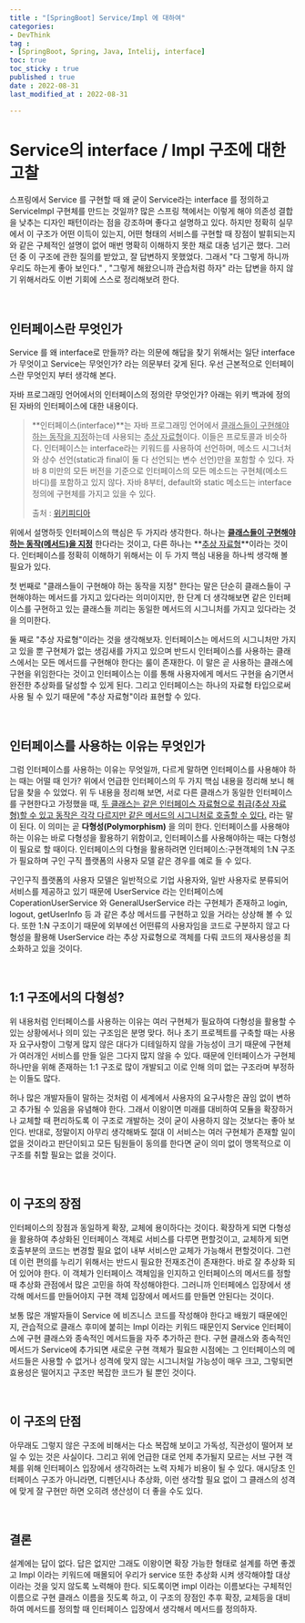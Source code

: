 ```yaml
---
title : "[SpringBoot] Service/Impl 에 대하여"
categories:
- DevThink
tag :
- [SpringBoot, Spring, Java, Intelij, interface]
toc: true
toc_sticky : true
published : true
date : 2022-08-31
last_modified_at : 2022-08-31

---
```






# Service의 interface / Impl 구조에 대한 고찰

스프링에서 Service 를 구현할 때 왜 굳이 Service라는 interface 를 정의하고 ServiceImpl 구현체를 만드는 것일까?  많은 스프링 책에서는 이렇게 해야 의존성 결합을 낮추는 디자인 패턴이라는 점을 강조하며 좋다고 설명하고 있다. 하지만 정확히 실무에서 이 구조가 어떤 이득이 있는지, 어떤 형태의 서비스를 구현할 때 장점이 발휘되는지와 같은 구체적인 설명이 없어 매번 명확히 이해하지 못한 채로 대충 넘기곤 했다. 그러던 중 이 구조에 관한 질의를 받았고, 잘 답변하지 못했었다. 그래서 "다 그렇게 하니까 우리도 하는게 좋아 보인다." , "그렇게 해왔으니까 관습처럼 하자" 라는 답변을 하지 않기 위해서라도 이번 기회에 스스로 정리해보려 한다.

<br>

## 인터페이스란 무엇인가

Service 를 왜 interface로 만들까? 라는 의문에 해답을 찾기 위해서는 일단 interface 가 무엇이고 Service는 무엇인가? 라는 의문부터 갖게 된다.  우선 근본적으로 인터페이스란 무엇인지 부터 생각해 본다.

자바 프로그래밍 언어에서의 인터페이스의 정의란 무엇인가? 아래는 위키 백과에 정의된 자바의 인터페이스에 대한 내용이다.



> **인터페이스(interface)**는 자바 프로그래밍 언어에서 <u>클래스들이 구현해야 하는 동작을 지정</u>하는데 사용되는 <u>추상 자료형</u>이다. 이들은 프로토콜과 비슷하다. 인터페이스는 interface라는 키워드를 사용하여 선언하며, 메소드 시그너처와 상수 선언(static과 final이 둘 다 선언되는 변수 선언)만을 포함할 수 있다. 자바 8 미만의 모든 버전을 기준으로 인터페이스의 모든 메소드는 구현체(메소드 바디)를 포함하고 있지 않다. 자바 8부터, default와 static 메소드는 interface 정의에 구현체를 가지고 있을 수 있다.
>
> 출처 : <a href="https://ko.wikipedia.org/wiki/%EC%9D%B8%ED%84%B0%ED%8E%98%EC%9D%B4%EC%8A%A4_(%EC%9E%90%EB%B0%94)" target="_blank">위키피디아</a>



위에서 설명하듯 인터페이스의 핵심은 두 가지라 생각한다. 하나는  **<u>클래스들이 구현해야 하는 동작(메서드)을 지정</u>** 한다라는 것이고, 다른 하나는 **<u>추상 자료형</u>**이라는 것이다.  인터페이스를 정확히 이해하기 위해서는 이 두 가지 핵심 내용을 하나씩 생각해 볼 필요가 있다.

첫 번째로 "클래스들이 구현해야 하는 동작을 지정" 한다는 말은 단순히 클래스들이 구현해야하는 메서드를 가지고 있다라는 의미이지만, 한 단계 더 생각해보면 같은 인터페이스를 구현하고 있는 클래스들 끼리는 동일한 메서드의 시그니처를 가지고 있다라는 것을 의미한다. 

둘 째로 "추상 자료형"이라는 것을 생각해보자. 인터페이스는 메서드의 시그니처만 가지고 있을 뿐 구현체가 없는 생김새를 가지고 있으며 반드시 인터페이스를 사용하는 클래스에서는 모든 메서드를 구현해야 한다는 룰이 존재한다. 이 말은 곧 사용하는 클래스에 구현을 위임한다는 것이고 인터페이스는 이를 통해 사용자에게 메서드 구현을 숨기면서 완전한 추상화를 달성할 수 있게 된다. 그리고 인터페이스는 하나의 자료형 타입으로써 사용 될 수 있기 때문에 "추상 자료형"이라 표현할 수 있다. 

<br>

## 인터페이스를 사용하는 이유는 무엇인가

그럼 인터페이스를 사용하는 이유는 무엇일까, 다르게 말하면 인터페이스를 사용해야 하는 때는 어떨 때 인가? 위에서 언급한 인터페이스의 두 가지 핵심 내용을 정리해 보니 해답을 찾을 수 있었다. 위 두 내용을 정리해 보면, 서로 다른 클래스가 동일한 인터페이스를 구현한다고 가정했을 때, <u>두 클래스는 같은 인터페이스 자료형으로 취급(추상 자료형)할 수 있고 동작은 각각 다르지만 같은 메서드의 시그니처로 호출할 수 있다.</u> 라는 말이 된다. 이 의미는 곧 **다형성(Polymorphism)** 을 의미 한다. 인터페이스를 사용해야 하는 이유는 바로 다형성을 활용하기 위함이고, 인터페이스를 사용해야하는 때는 다형성이 필요로 할 때이다. 인터페이스의 다형을 활용하려면 인터페이스:구현객체의 1:N 구조가 필요하며 구인 구직 플랫폼의 사용자 모델 같은 경우를 예로 들 수 있다.

구인구직 플랫폼의 사용자 모델은 일반적으로 기업 사용자와, 일반 사용자로 분류되어 서비스를 제공하고 있기 때문에 UserService 라는 인터페이스에 CoperationUserService 와 GeneralUserService 라는 구현체가 존재하고 login, logout, getUserInfo 등 과 같은 추상 메서드를 구현하고 있을 거라는 상상해 볼 수 있다. 또한 1:N 구조이기 때문에 외부에선 어떤류의 사용자임을 코드로  구분하지 않고 다형성을 활용해 UserService 라는 추상 자료형으로 객체를 다뤄 코드의 재사용성을 최소화하고 있을 것이다.

<br>

## 1:1 구조에서의 다형성?

위 내용처럼 인터페이스를 사용하는 이유는 여러 구현체가 필요하여 다형성을 활용할 수 있는 상황에서나 의미 있는 구조임은 분명 맞다. 허나 초기 프로젝트를 구축할 때는 사용자 요구사항이 그렇게 많지 않은 대다가 디테일하지 않을 가능성이 크기 때문에 구현체가 여러개인 서비스를 만들 일은 그다지 많지 않을 수 있다. 때문에 인터페이스가 구현체 하나만을 위해 존재하는 1:1 구조로 많이 개발되고 이로 인해 의미 없는 구조라며 부정하는 이들도 많다.

허나 많은 개발자들이 말하는 것처럼 이 세계에서 사용자의 요구사항은 끊임 없이 변하고 추가될 수 있음을 유념해야 한다. 그래서 이왕이면 미래를 대비하여 모듈을 확장하거나 교체할 때 편리하도록 이 구조로 개발하는 것이 굳이 사용하지 않는 것보다는 좋아 보인다. 반대로, 정말이지 아무리 생각해봐도 절대 이 서비스는 여러 구현체가 존재할 일이 없을 것이라고 판단이되고 모든 팀원들이 동의를 한다면 굳이 의미 없이 맹목적으로 이 구조를 취할 필요는 없을 것이다.

<br>

## 이 구조의 장점

인터페이스의 장점과 동일하게 확장, 교체에 용이하다는 것이다. 확장하게 되면 다형성을 활용하여 추상화된 인터페이스 객체로 서비스를 다루면 편할것이고, 교체하게 되면 호출부분의 코드는 변경할 필요 없이 내부 서비스만 교체가 가능해서 편할것이다. 그런데 이런 편의를 누리기 위해서는 반드시 필요한 전재조건이 존재한다. 바로 잘 추상화 되어 있어야 한다. 이 객체가 인터페이스 객체임을 인지하고 인터페이스의 메서드를 정할 때 추상화 관점에서 많은 고민을 하여 작성해야한다. 그러니까 인터페에스 입장에서 생각해 메서드를 만들어야지 구현 객체 입장에서 메서드를 만들면 안된다는 것이다. 

보통 많은 개발자들이 Service 에 비즈니스 코드를 작성해야 한다고 배웠기 때문에인지, 관습적으로 클래스 후미에 붙히는 Impl 이라는 키워드 때문인지 Service 인터페이스에 구현 클래스와 종속적인 메서드들을 자주 추가하곤 한다. 구현 클래스와 종속적인 메서드가 Service에 추가되면 새로운 구현 객체가 필요한 시점에는 그 인터페이스의 메서드들은 사용할 수 없거나 성격에 맞지 않는 시그니처일 가능성이 매우 크고, 그렇되면 효용성은 떨어지고 구조만 복잡한 코드가 될 뿐인 것이다.

<br>

## 이 구조의 단점

아무래도 그렇지 않은 구조에 비해서는 다소 복잡해 보이고 가독성, 직관성이 떨어져 보일 수 있는 것은 사실이다. 그리고 위에 언급한 대로 언제 추가될지 모르는 서브 구현 객체를 위해 인터페이스 입장에서 생각하려는 노력 자체가 비용이 될 수 있다. 애시당초 인터페이스 구조가 아니라면, 디펜던시나 추상화, 이런 생각할 필요 없이 그 클래스의 성격에 맞게 잘 구현만 하면 오히려 생산성이 더 좋을 수도 있다.

<br>

## 결론
설계에는 답이 없다. 답은 없지만 그래도 이왕이면 확장 가능한 형태로 설계를 하면 좋겠고 Impl 이라는 키워드에 매몰되어 우리가 service 또한 추상화 시켜 생각해야할 대상이라는 것을 잊지 않도록 노력해야 한다. 되도록이면 impl 이라는 이름보다는 구체적인 이름으로 구현 클래스 이름을 짓도록 하고, 이 구조의 장점인 추후 확장, 교체등을 대비하여 메서드를 정의할 때 인터페이스 입장에서 생각해서 메서드를 정의하자.

<br>

